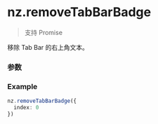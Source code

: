 # nz.removeTabBarBadge

> <Icon type="success" /> 支持 Promise

移除 Tab Bar 的右上角文本。

### 参数

<Props :data="props" options />

### Example

```ts
nz.removeTabBarBadge({
  index: 0
})
```

<script setup>
const props = [
    {
        name: "index", 
        type: "number",
        default: "",
        required: true, 
        desc: "Tab Bar 的哪一项，从左边算起第一个为 0", 
        version: "0.1.0"
    },
]
</script>
